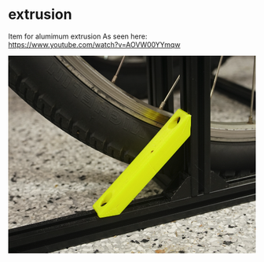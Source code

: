 # extrusion
Item for alumimum extrusion
As seen here: https://www.youtube.com/watch?v=AOVW00YYmqw

![image](support.png)
